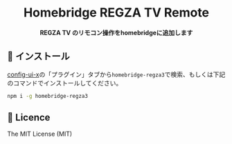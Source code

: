 <div align="center">
  <h1>Homebridge REGZA TV Remote</h1>
</div>

<div align="center">
  <strong>REGZA TV のリモコン操作をhomebridgeに追加します</strong>
</div>

## 📲 インストール

[config-ui-x](https://github.com/oznu/homebridge-config-ui-x)の「プラグイン」タブから`homebridge-regza3`で検索、もしくは下記のコマンドでインストールしてください。


```sh
npm i -g homebridge-regza3
```

## 🎫 Licence

The MIT License (MIT)
